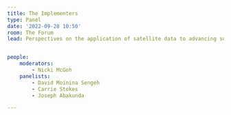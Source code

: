 ```yaml
---
title: The Implementers
type: Panel
date: '2022-09-28 10:50'
room: The Forum
lead: Perspectives on the application of satellite data to advancing sustainable development. The panel will discuss how Covid and resulting economic effects have altered development priorities and practices; adapting their work to the climate crisis; and where earth insights are providing the most value.


people:
    moderators: 
        - Nicki McGoh
    panelists:
        - David Moinina Sengeh
        - Carrie Stokes
        - Joseph Abakunda

---
```

